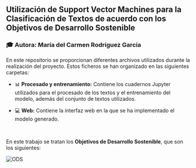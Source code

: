 ## Utilización de Support Vector Machines para la Clasificación de Textos de acuerdo con los Objetivos de Desarrollo Sostenible

### :mortar_board: **Autora:** María del Carmen Rodríguez García 


En este repositorio se proporcionan diferentes archivos utilizados durante la realización del proyecto. Estos ficheros se han organizado en las siguientes carpetas: 

- :bar_chart: **Procesado y entrenamiento:** Contiene los cuadernos Jupyter utilizados para el procesado de los textos y el entrenamiento del modelo, además del conjunto de textos utilizados.

- :computer: **Web:** Contiene la interfaz web en la que se ha implementado el modelo generado.

&nbsp;



En este trabajo se tratan los **Objetivos de Desarrollo Sostenible**, que son los siguientes: 

![ODS](https://es.unesco.org/sites/default/files/sdgs_poster_936_es.png)


